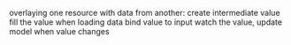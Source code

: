 
overlaying one resource with data from another:
create intermediate value
fill the value when loading data
bind value to input
watch the value, update model when value changes
